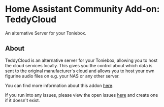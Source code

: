 # Home Assistant Community Add-on: TeddyCloud

An alternative Server for your Toniebox.

## About

TeddyCloud is an alternative server for your Toniebox, allowing you to host the cloud services locally. 
This gives you the control about which data is sent to the original manufacturer's cloud and allows you to host your own figurine audio files on e.g. your NAS or any other server.

You can find more information about this addon [here](https://github.com/mrueg/addon-teddycloud/blob/main/README.md).

If you run into any issues, please view the open issues [here](https://github.com/mrueg/addon-teddycloud/issues) and create one if it doesn't exist.

